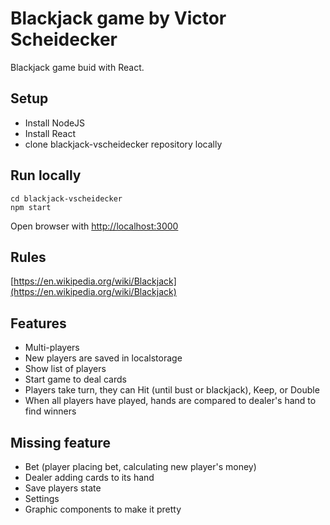# Blackjack game by Victor Scheidecker

Blackjack game buid with React.

## Setup

- Install NodeJS
- Install React
- clone blackjack-vscheidecker repository locally

## Run locally

```
cd blackjack-vscheidecker
npm start
```
Open browser with [http://localhost:3000](http://localhost:3000)

## Rules
[https://en.wikipedia.org/wiki/Blackjack](https://en.wikipedia.org/wiki/Blackjack)

## Features
- Multi-players
- New players are saved in localstorage
- Show list of players
- Start game to deal cards
- Players take turn, they can Hit (until bust or blackjack), Keep, or Double
- When all players have played, hands are compared to dealer's hand to find winners

## Missing feature
- Bet (player placing bet, calculating new player's money)
- Dealer adding cards to its hand
- Save players state
- Settings
- Graphic components to make it pretty